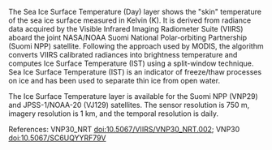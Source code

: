 The Sea Ice Surface Temperature (Day) layer shows the "skin" temperature of the sea ice surface measured in Kelvin (K). It is derived from radiance data acquired by the Visible Infrared Imaging Radiometer Suite (VIIRS) aboard the joint NASA/NOAA Suomi National Polar-orbiting Partnership (Suomi NPP) satellite. Following the approach used by MODIS, the algorithm converts VIIRS calibrated radiances into brightness temperature and computes Ice Surface Temperature (IST) using a split-window technique. Sea Ice Surface Temperature (IST) is an indicator of freeze/thaw processes on ice and has been used to separate thin ice from open water.

The Ice Surface Temperature layer is available for the Suomi NPP (VNP29) and JPSS-1/NOAA-20 (VJ129) satellites. The sensor resolution is 750 m, imagery resolution is 1 km, and the temporal resolution is daily.

References: VNP30_NRT [doi:10.5067/VIIRS/VNP30_NRT.002](https://doi.org/10.5067/VIIRS/VNP30_NRT.002); VNP30 [doi:10.5067/SC6UQYYRF79V](https://doi.org/10.5067/SC6UQYYRF79V)